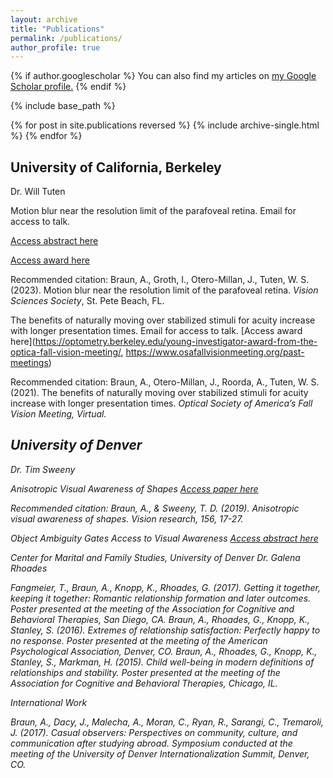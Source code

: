 ```yaml
---
layout: archive
title: "Publications"
permalink: /publications/
author_profile: true
---
```


{% if author.googlescholar %}
  You can also find my articles on <u><a href="{{author.googlescholar}}">my Google Scholar profile</a>.</u>
{% endif %}

{% include base_path %}

{% for post in site.publications reversed %}
  {% include archive-single.html %}
{% endfor %}



## University of California, Berkeley

Dr. Will Tuten

Motion blur near the resolution limit of the parafoveal retina.
Email for access to talk.

[Access abstract here](https://www.visionsciences.org/talk-session/?id=896)

[Access award here](https://www.visionsciences.org/yellott-award/)

Recommended citation: Braun, A., Groth, I., Otero-Millan, J., Tuten, W. S. (2023). Motion blur near the resolution limit of the parafoveal retina. <i>Vision Sciences Society</i>, St. Pete Beach, FL.

The benefits of naturally moving over stabilized stimuli for acuity increase with longer presentation times.
Email for access to talk.
[Access award here](https://optometry.berkeley.edu/young-investigator-award-from-the-optica-fall-vision-meeting/, https://www.osafallvisionmeeting.org/past-meetings)

Recommended citation: Braun, A., Otero-Millan, J., Roorda, A., Tuten, W. S. (2021). The benefits of naturally moving over stabilized stimuli for acuity increase with longer presentation times. <i>Optical Society of America’s Fall Vision Meeting<i/>, Virtual.

## University of Denver

Dr. Tim Sweeny

Anisotropic Visual Awareness of Shapes
[Access paper here](https://www.sciencedirect.com/science/article/pii/S0042698919300057?via%3Dihub)

Recommended citation: Braun, A., & Sweeny, T. D. (2019). Anisotropic visual awareness of shapes. <i>Vision research</i>, 156, 17-27.

Object Ambiguity Gates Access to Visual Awareness
[Access abstract here](https://jov.arvojournals.org/article.aspx?articleid=2700130)

Center for Marital and Family Studies, University of Denver
Dr. Galena Rhoades

Fangmeier, T., Braun, A., Knopp, K., Rhoades, G. (2017). Getting it together, keeping it together: Romantic relationship formation and later outcomes. Poster presented at the meeting of the Association for Cognitive and Behavioral Therapies, San Diego, CA.
Braun, A., Rhoades, G., Knopp, K., Stanley, S. (2016). Extremes of relationship satisfaction: Perfectly happy to no response. Poster presented at the meeting of the American Psychological Association, Denver, CO.
Braun, A., Rhoades, G., Knopp, K., Stanley, S., Markman, H. (2015). Child well-being in modern definitions of relationships and stability. Poster presented at the meeting of the Association for Cognitive and Behavioral Therapies, Chicago, IL.

International Work

Braun, A., Dacy, J., Malecha, A., Moran, C., Ryan, R., Sarangi, C., Tremaroli, J. (2017). Casual observers: Perspectives on community, culture, and communication after studying abroad. Symposium conducted at the meeting of the University of Denver Internationalization Summit, Denver, CO.	
